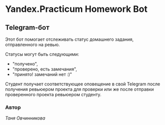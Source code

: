 # Yandex.Practicum Homework Bot

## Telegram-бот

Этот бот помогает отслеживать статус домашнего задания, отправленного на ревью. 

Статусы могут быть следующими:
- "получено",
- "проверено, есть замечания",
- "принято! замечаний нет :)"

Студент получает соответствующее оповещение в свой Telegram после получения ревьюером проекта для проверки или же после отправки проверенного проекта ревьюером студенту.

### Автор
_Таня Овчинникова_

